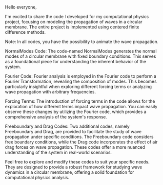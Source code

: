 Hello everyone,

I'm excited to share the code I developed for my computational physics project, focusing on modeling the propagation of waves in a circular membrane. 
The entire project is implemented using centered finite difference methods. 

Note: In all codes, you have the possibility to animate the wave propagation.

NormalModes Code:
The code-named NormalModes generates the normal modes of a circular membrane with fixed boundary conditions. 
This serves as a foundational piece for understanding the inherent behavior of the system.

Fourier Code:
Fourier analysis is employed in the Fourier code to perform a Fourier Transformation, revealing the composition of modes. 
This becomes particularly insightful when exploring different forcing terms or analyzing wave propagation with arbitrary frequencies.

Forcing Terms:
The introduction of forcing terms in the code allows for the exploration of how different terms impact wave propagation. 
You can easily observe these changes by utilizing the Fourier code, which provides a comprehensive analysis of the system's response.

Freeboundary and Drag Codes:
Two additional codes, namely Freeboundary and Drag, are provided to facilitate the study of wave propagation under specific conditions.
The Freeboundary code considers free boundary conditions, while the Drag code incorporates the effect of air drag forces on wave propagation. 
These codes offer a more nuanced understanding of the system in real-world scenarios.

Feel free to explore and modify these codes to suit your specific needs. 
They are designed to provide a robust framework for studying wave dynamics in a circular membrane, offering a solid foundation for computational physics analysis.
